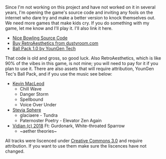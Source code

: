 Since I'm not working on this project and have not worked on it in several years, I'm opening the game's source code and inviting any fools on the internet who dare try and make a better version to knock themselves out. We need more games that make kids cry. If you do something with my game, let me know and I'll play it. I'll also link it here.


*   [Nice Bowling Source Code](https://github.com/lostdutchman/nicebowling)
*   [Buy RetroAesthetics from dustyroom.com](https://dustyroom.com/)
*   [Ball Pack 1.0 by YounGen Tech](https://assetstore.unity.com/packages/3d/props/ball-pack-446)

That code is old and gross, so good luck. Also RetroAesthetics, which is like 90% of the vibes in this game, is not mine; you will need to pay for it if you plan to use it. There are also assets that will require attribution, YounGen Tec's Ball Pack, and if you use the music see below:

*   [Kevin MacLeod](incompetech.com)
    *   Chill Wave
    *   Danger Storm
    *   Spellbound
    *   Voice Over Under
*   [Stevia Sphere](http://steviasphere.bandcamp.com/)
    *   glaciaere - Tundra
    *   Paternoster Poetry - Elevator Zen Again
*   [Vidian (c) 2018](http://dig.ccmixter.org/files/Vidian/57398 ) Ft: Gurdonark, White-throated Sparrow
    *   ~aether theories~

All tracks were liscenced under [Creative Commons 3.0](https://creativecommons.org/licenses/by/3.0/) and require attribution. If you want to use them make sure the liscences have not changed.
